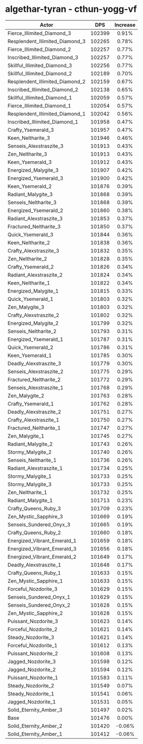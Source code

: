 # algethar-tyran - cthun-yogg-vf
| Actor | DPS | Increase |
|---|:---:|:---:|
|Fierce_Illimited_Diamond_3|102399|0.91%|
|Resplendent_Illimited_Diamond_3|102265|0.78%|
|Fierce_Illimited_Diamond_2|102257|0.77%|
|Inscribed_Illimited_Diamond_3|102257|0.77%|
|Skillful_Illimited_Diamond_3|102256|0.77%|
|Skillful_Illimited_Diamond_2|102189|0.70%|
|Resplendent_Illimited_Diamond_2|102159|0.67%|
|Inscribed_Illimited_Diamond_2|102138|0.65%|
|Skillful_Illimited_Diamond_1|102059|0.57%|
|Fierce_Illimited_Diamond_1|102054|0.57%|
|Resplendent_Illimited_Diamond_1|102042|0.56%|
|Inscribed_Illimited_Diamond_1|101958|0.47%|
|Crafty_Ysemerald_3|101957|0.47%|
|Keen_Neltharite_3|101946|0.46%|
|Senseis_Alexstraszite_3|101913|0.43%|
|Zen_Neltharite_3|101913|0.43%|
|Keen_Ysemerald_3|101912|0.43%|
|Energized_Malygite_3|101907|0.42%|
|Energized_Ysemerald_3|101900|0.42%|
|Keen_Ysemerald_2|101876|0.39%|
|Radiant_Malygite_3|101868|0.39%|
|Senseis_Neltharite_3|101868|0.39%|
|Energized_Ysemerald_2|101860|0.38%|
|Radiant_Alexstraszite_3|101853|0.37%|
|Fractured_Neltharite_3|101850|0.37%|
|Quick_Ysemerald_3|101844|0.36%|
|Keen_Neltharite_2|101838|0.36%|
|Crafty_Alexstraszite_3|101832|0.35%|
|Zen_Neltharite_2|101828|0.35%|
|Crafty_Ysemerald_2|101826|0.34%|
|Radiant_Alexstraszite_2|101824|0.34%|
|Keen_Neltharite_1|101822|0.34%|
|Energized_Malygite_1|101815|0.33%|
|Quick_Ysemerald_1|101803|0.32%|
|Zen_Malygite_3|101803|0.32%|
|Crafty_Alexstraszite_2|101802|0.32%|
|Energized_Malygite_2|101799|0.32%|
|Senseis_Neltharite_2|101793|0.31%|
|Energized_Ysemerald_1|101787|0.31%|
|Quick_Ysemerald_2|101786|0.31%|
|Keen_Ysemerald_1|101785|0.30%|
|Deadly_Alexstraszite_3|101779|0.30%|
|Senseis_Alexstraszite_2|101775|0.29%|
|Fractured_Neltharite_2|101772|0.29%|
|Senseis_Alexstraszite_1|101768|0.29%|
|Zen_Malygite_2|101763|0.28%|
|Crafty_Ysemerald_1|101762|0.28%|
|Deadly_Alexstraszite_2|101751|0.27%|
|Crafty_Alexstraszite_1|101750|0.27%|
|Fractured_Neltharite_1|101747|0.27%|
|Zen_Malygite_1|101745|0.27%|
|Radiant_Malygite_2|101743|0.26%|
|Stormy_Malygite_2|101740|0.26%|
|Senseis_Neltharite_1|101736|0.26%|
|Radiant_Alexstraszite_1|101734|0.25%|
|Stormy_Malygite_1|101733|0.25%|
|Stormy_Malygite_3|101733|0.25%|
|Zen_Neltharite_1|101732|0.25%|
|Radiant_Malygite_1|101713|0.23%|
|Crafty_Queens_Ruby_3|101709|0.23%|
|Zen_Mystic_Sapphire_3|101669|0.19%|
|Senseis_Sundered_Onyx_3|101665|0.19%|
|Crafty_Queens_Ruby_2|101660|0.18%|
|Energized_Vibrant_Emerald_1|101659|0.18%|
|Energized_Vibrant_Emerald_3|101656|0.18%|
|Energized_Vibrant_Emerald_2|101649|0.17%|
|Deadly_Alexstraszite_1|101648|0.17%|
|Crafty_Queens_Ruby_1|101633|0.15%|
|Zen_Mystic_Sapphire_1|101633|0.15%|
|Forceful_Nozdorite_3|101629|0.15%|
|Senseis_Sundered_Onyx_1|101629|0.15%|
|Senseis_Sundered_Onyx_2|101628|0.15%|
|Zen_Mystic_Sapphire_2|101628|0.15%|
|Puissant_Nozdorite_3|101623|0.14%|
|Forceful_Nozdorite_2|101621|0.14%|
|Steady_Nozdorite_3|101621|0.14%|
|Forceful_Nozdorite_1|101612|0.13%|
|Puissant_Nozdorite_2|101608|0.13%|
|Jagged_Nozdorite_3|101598|0.12%|
|Jagged_Nozdorite_2|101594|0.12%|
|Puissant_Nozdorite_1|101583|0.11%|
|Steady_Nozdorite_2|101549|0.07%|
|Steady_Nozdorite_1|101541|0.06%|
|Jagged_Nozdorite_1|101531|0.05%|
|Solid_Eternity_Amber_3|101497|0.02%|
|Base|101476|0.00%|
|Solid_Eternity_Amber_2|101420|-0.06%|
|Solid_Eternity_Amber_1|101412|-0.06%|
